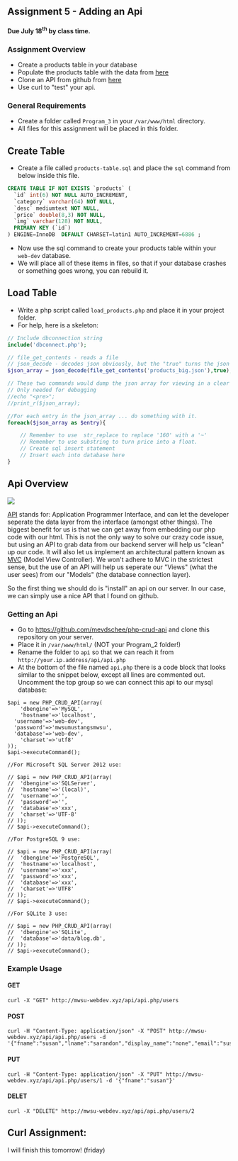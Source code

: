 ## Assignment 5 - Adding an Api
#### Due July 18<sup>th</sup> by class time.

### Assignment Overview

- Create a products table in your database
- Populate the products table with the data from [here](https://raw.githubusercontent.com/rugbyprof/Mwsu-Web-Dev/master/products_big.json)
- Clone an API from github from [here](https://github.com/mevdschee/php-crud-api)
- Use curl to "test" your api.

### General Requirements
- Create a folder called `Program_3` in your `/var/www/html` directory.
- All files for this assignment will be placed in this folder. 

## Create Table 

- Create a file called `products-table.sql` and place the `sql` command from below inside this file.

```sql
CREATE TABLE IF NOT EXISTS `products` (
  `id` int(6) NOT NULL AUTO_INCREMENT,
  `category` varchar(64) NOT NULL,
  `desc` mediumtext NOT NULL,
  `price` double(8,3) NOT NULL,
  `img` varchar(128) NOT NULL,
  PRIMARY KEY (`id`)
) ENGINE=InnoDB  DEFAULT CHARSET=latin1 AUTO_INCREMENT=6886 ;
```

- Now use the sql command to create your products table within your `web-dev` database.
- We will place all of these items in files, so that if your database crashes or something goes wrong, you can rebuild it.

## Load Table

- Write a php script called `load_products.php` and place it in your project folder.
- For help, here is a skeleton:

```php
// Include dbconnection string
include('dbconnect.php');

// file_get_contents - reads a file
// json_decode - decodes json obviously, but the "true" turns the json into an associative array.
$json_array = json_decode(file_get_contents('products_big.json'),true);

// These two commands would dump the json array for viewing in a clear manner.
// Only needed for debugging
//echo "<pre>";
//print_r($json_array);

//For each entry in the json_array ... do something with it.
foreach($json_array as $entry){

	// Remember to use  str_replace to replace '160' with a '~'
	// Remember to use substring to turn price into a float.
	// Create sql insert statement
	// Insert each into database here
}
```

## Api Overview

![](http://f.cl.ly/items/1Z0l3P0a0L3a3v3h3T3C/api.png)

[API](https://en.wikipedia.org/wiki/Application_programming_interface) stands for: Application Programmer Interface, and can let the developer seperate the data layer from the interface (amongst other things). The biggest benefit for us is that we can get away from embedding our php code with our html. This is not the only way to solve our crazy code issue, but using an API to grab data from our backend server will help us "clean" up our code. It will also let us implement an architectural pattern known as [MVC](https://en.wikipedia.org/wiki/Model%E2%80%93view%E2%80%93controller) (Model View Controller). We won't adhere to MVC in the strictest sense, but the use of an API will help us seperate our "Views" (what the user sees) from our "Models" (the database connection layer).

So the first thing we should do is "install" an api on our server. In our case, we can simply use a nice API that I found on github.


### Getting an Api

- Go to https://github.com/mevdschee/php-crud-api and clone this repository on your server.
- Place it in `/var/www/html/` (NOT your Program_2 folder!)
- Rename the folder to `api` so that we can reach it from `http://your.ip.address/api/api.php`
- At the bottom of the file named `api.php` there is a code block that looks similar to the snippet below, except all lines are commented out. Uncomment the top group so we can connect this api to our mysql database:

```
$api = new PHP_CRUD_API(array(
	'dbengine'=>'MySQL',
	'hostname'=>'localhost',
  'username'=>'web-dev',
  'password'=>'mwsumustangsmwsu',
  'database'=>'web-dev',
	'charset'=>'utf8'
));
$api->executeCommand();

//For Microsoft SQL Server 2012 use:

// $api = new PHP_CRUD_API(array(
// 	'dbengine'=>'SQLServer',
// 	'hostname'=>'(local)',
// 	'username'=>'',
// 	'password'=>'',
// 	'database'=>'xxx',
// 	'charset'=>'UTF-8'
// ));
// $api->executeCommand();

//For PostgreSQL 9 use:

// $api = new PHP_CRUD_API(array(
// 	'dbengine'=>'PostgreSQL',
// 	'hostname'=>'localhost',
// 	'username'=>'xxx',
// 	'password'=>'xxx',
// 	'database'=>'xxx',
// 	'charset'=>'UTF8'
// ));
// $api->executeCommand();

//For SQLite 3 use:

// $api = new PHP_CRUD_API(array(
// 	'dbengine'=>'SQLite',
// 	'database'=>'data/blog.db',
// ));
// $api->executeCommand();
```

### Example Usage

#### GET
```
curl -X "GET" http://mwsu-webdev.xyz/api/api.php/users
```


#### POST
```
curl -H "Content-Type: application/json" -X "POST" http://mwsu-webdev.xyz/api/api.php/users -d '{"fname":"susan","lname":"sarandon","display_name":"none","email":"susan@radical.com","password":"a;lsdjf;alsdjf;alsdfja;sdjfasdjfasldkjf"}'
```

#### PUT
```
curl -H "Content-Type: application/json" -X "PUT" http://mwsu-webdev.xyz/api/api.php/users/1 -d '{"fname":"susan"}'
```

#### DELET
```
curl -X "DELETE" http://mwsu-webdev.xyz/api/api.php/users/2
```

## Curl Assignment:

I will finish this tomorrow! (friday)
